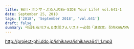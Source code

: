 ```yaml
---
title: 石川・ホンマ・ぶるんのBe-SIDE Your Life! vol.641-1
date: September 25, 2018
tags: ['2018', 'September 2018', 'vol.641']
draft: false
summary: 今回も石川さん＆本間さんリスナー必読「清原本」発売KAGAWA
---
```


http://project-phi.ddo.jp/ishikawa/ishikawa641_1.mp3